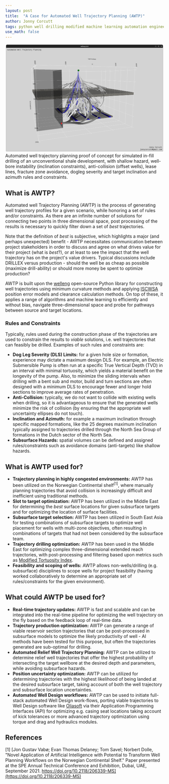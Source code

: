 ```yaml
---
layout: post
title:  "A Case for Automated Well Trajectory Planning (AWTP)"
author: Jonny Corcutt
tags: python well drilling modified machine learning automation engineering visualization
use_math: false
---
```

![image](/assets/images/2022-09-04-simulated-automated-well-trajectory-planning.png)
Automated well trajectory planning proof of concept for simulated in-fill drilling of an unconventional shale development, with shallow hazard, well-bore instability (inclination constraints), anti-collision (offset wells), lease lines, fracture zone avoidance, dogleg severity and target inclination and azimuth rules and constraints.

## What is AWTP?
Automated well Trajectory Planning (AWTP) is the process of generating well trajectory profiles for a given scenario, while honoring a set of rules and/or constraints. As there are an infinite number of solutions for connecting two points in three dimensional space, post processing of the results is necessary to quickly filter down a set of *best* trajectories.

Note that the definition of *best* is subjective, which highlights a major (and perhaps unexpected) benefit - AWTP necessitates communication between project stakeholders in order to discuss and agree on what drives value for their project (what is *best*?), or at least to see the impact that the well trajectory has on the project's value drivers. Typical discussions include DRILLEX versus production - should the well be as cheap as possible (maximize drill-ability) or should more money be spent to optimize production?

AWTP is built upon the [welleng] open-source Python library for constructing well trajectories using minimum curvature methods and applying [ISCWSA] position error models and clearance calculation methods. On top of these, it applies a range of algorithms and machine learning to efficiently and without bias, navigate three-dimensional space and probe for pathways between source and target locations.

### Rules and Constraints
Typically, rules used during the construction phase of the trajectories are used to constrain the results to *viable* solutions, i.e. well trajectories that can feasibly be drilled. Examples of such rules and constraints are:
  - **Dog Leg Severity (DLS) Limits:** for a given hole size or formation, experience may dictate a maximum design DLS. For example, an Electric Submersible Pump is often run at a specific True Vertical Depth (TVD) in an interval with minimal tortuosity, which yields a material benefit on the longevity of the pump. Also, to minimize the sliding intervals when drilling with a bent sub and motor, build and turn sections are often designed with a minimum DLS to encourage fewer and longer hold sections to improve average rates of penetration.
  - **Anti-Collision:** typically, we do not want to collide with existing wells when drilling, so it is advantageous to ensure that the generated wells minimize the risk of collision (by ensuring that the appropriate well uncertainty ellipses do not touch).
  - **Inclination and Azimuth:** for example a maximum inclination through specific mapped formations, like the 25 degrees maximum inclination typically assigned to trajectories drilled through the North Sea Group of formations in the Dutch sector of the North Sea.
  - **Subsurface Hazards:** spatial volumes can be defined and assigned rules/constraints such as avoidance domains (anti-targets) like shallow hazards.

## What is AWTP used for?
  - **Trajectory planning in highly congested environments:** AWTP has been utilized on the Norwegian Continental shelf<sup>[1]</sup>, where manually planning trajectories that avoid collision is increasingly difficult and inefficient using traditional methods.
  - **Slot to target optimization:** AWTP has been utilized in the Middle East for determining the *best* surface locations for given subsurface targets and for optimizing the location of surface facilities.
  - **Subsurface target selection:** AWTP has been utilized in South East Asia for testing combinations of subsurface targets to optimize well placement for wells with multi-zone objectives, often resulting in combinations of targets that had not been considered by the subsurface team.
  - **Trajectory drilling optimization:** AWTP has been used in the Middle East for optimizing complex three-dimensional extended reach trajectories, with post-processing and filtering based upon metrics such as [Modified Tortuosity Index](https://jonnymaserati.github.io/2022/06/19/modified-tortuosity-index-survey-frequency.html).
  - **Feasibility and scoping of wells:** AWTP allows non-wells/drilling (e.g. subsurface) disciplines to scope wells for project feasibility (having worked collaboratively to determine an appropriate set of rules/constraints for the given environment).


## What could AWTP be used for?
  - **Real-time trajectory updates:** AWTP is fast and scalable and can be integrated into the real-time pipeline for optimizing the well trajectory on the fly based on the feedback loop of real-time data.
  - **Trajectory production optimization:** AWTP can generate a range of viable reservoir section trajectories that can be post-processed in subsurface models to optimize the likely productivity of well - AI methods have been tested for this purpose, but often the trajectories generated are sub-optimal for drilling.
  - **Automated Relief Well Trajectory Planning:** AWTP can be utilized to determine relief well trajectories that offer the highest probability of intersecting the target wellbore at the desired depth and parameters, while avoiding subsurface hazards.
  - **Position uncertainty optimization:** AWTP can be utilized for determining trajectories with the highest likelihood of being landed at the desired subsurface target, taking account of both the well trajectory and subsurface location uncertainties.
  - **Automated Well Design workflows:** AWTP can be used to initiate full-stack automated Well Design work-flows, porting viable trajectories to Well Design software like [Oliasoft] via their Application Programming Interfaces (API) for optimizing e.g. casing seat locations taking account of kick tolerances or more advanced trajectory optimization using torque and drag and hydraulics modules.

## References
[1] [Jon Gustav Vabø; Evan Thomas Delaney; Tom Savel; Norbert Dolle, "Novel Application of Artificial Intelligence with Potential to Transform Well Planning Workflows on the Norwegian Continental Shelf." Paper presented at the SPE Annual Technical Conference and Exhibition, Dubai, UAE, September 2021. https://doi.org/10.2118/206339-MS](https://doi.org/10.2118/206339-MS)

[welleng]: https://github.com/jonnymaserati/welleng
[ISCWSA]: https://www.iscwsa.net/
[Oliasoft]: https://oliasoft.com
